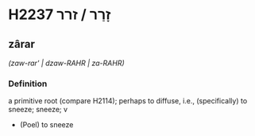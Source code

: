 # H2237 זָרַר / זרר

## zârar

_(zaw-rar' | dzaw-RAHR | za-RAHR)_

### Definition

a primitive root (compare H2114); perhaps to diffuse, i.e., (specifically) to sneeze; sneeze; v

- (Poel) to sneeze
